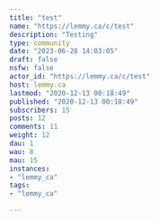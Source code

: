 ```yaml
---
title: "test" 
name: "https://lemmy.ca/c/test"
description: "Testing"
type: community
date: "2023-06-28 14:03:05"
draft: false
nsfw: false
actor_id: "https://lemmy.ca/c/test"
host: lemmy.ca
lastmod: "2020-12-13 00:18:49"
published: "2020-12-13 00:18:49"
subscribers: 15
posts: 12
comments: 11
weight: 12
dau: 1
wau: 8
mau: 15
instances:
- "lemmy_ca"
tags: 
- "lemmy_ca"

---
```

